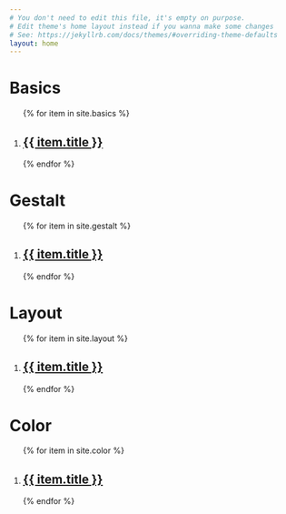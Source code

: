 ```yaml
---
# You don't need to edit this file, it's empty on purpose.
# Edit theme's home layout instead if you wanna make some changes
# See: https://jekyllrb.com/docs/themes/#overriding-theme-defaults
layout: home
---
```

# Basics
<ol>
{% for item in site.basics %}
  <li>
    <h2><a href="{{ item.url }}">{{ item.title }}</a></h2>
    
  </li>
{% endfor %}
</ol>

# Gestalt
<ol>
{% for item in site.gestalt %}
  <li>
    <h2><a href="{{ item.url }}">{{ item.title }}</a></h2>
    
  </li>
{% endfor %}
</ol>

# Layout
<ol>
{% for item in site.layout %}
  <li>
    <h2><a href="{{ item.url }}">{{ item.title }}</a></h2>
    
  </li>
{% endfor %}
</ol>

# Color
<ol>
{% for item in site.color %}
  <li>
    <h2><a href="{{ item.url }}">{{ item.title }}</a></h2>
    
  </li>
{% endfor %}
</ol>
